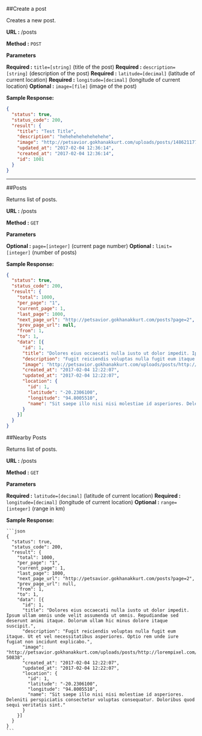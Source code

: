 ##Create a post

  Creates a new post.

**URL :**  /posts

**Method :** `POST`
  
**Parameters**

   **Required :** `title=[string]` (title of the post)
   **Required :** `description=[string]` (description of the post)
   **Required :** `latitude=[decimal]` (latitude of current location)
   **Required :** `longitude=[decimal]` (longitude of current location)
   **Optional :** `image=[file]` (image of the post)

**Sample Response:**

  ```json
  {
    "status": true,
    "status_code": 200,
    "result": {
      "title": "Test Title",
      "description": "hehehehehehehehehe",
      "image": "http://petsavior.gokhanakkurt.com/uploads/posts/1486211774_2a8a5bc96c43321cbb1a7536879376f7.jpg",
      "updated_at": "2017-02-04 12:36:14",
      "created_at": "2017-02-04 12:36:14",
      "id": 1001
    }
  }
  ```
  ----

##Posts

  Returns list of posts.

**URL :**  /posts

**Method :** `GET`
  
**Parameters**

   **Optional :** `page=[integer]` (current page number)
   **Optional :** `limit=[integer]` (number of posts)

**Sample Response:**

  ```json
  {
    "status": true,
    "status_code": 200,
    "result": {
      "total": 1000,
      "per_page": "1",
      "current_page": 1,
      "last_page": 1000,
      "next_page_url": "http://petsavior.gokhanakkurt.com/posts?page=2",
      "prev_page_url": null,
      "from": 1,
      "to": 1,
      "data": [{
        "id": 1,
        "title": "Dolores eius occaecati nulla iusto ut dolor impedit. Ipsum ullam omnis unde velit assumenda ut omnis. Repudiandae sed deserunt animi itaque. Dolorum ullam hic minus dolore itaque suscipit.",
        "description": "Fugit reiciendis voluptas nulla fugit eum itaque. Ut et vel necessitatibus asperiores. Optio rem unde iure fugiat non incidunt explicabo.",
        "image": "http://petsavior.gokhanakkurt.com/uploads/posts/http://lorempixel.com/640/480/?50838",
        "created_at": "2017-02-04 12:22:07",
        "updated_at": "2017-02-04 12:22:07",
        "location": {
          "id": 1,
          "latitude": "-20.2306100",
          "longitude": "94.8005510",
          "name": "Sit saepe illo nisi nisi molestiae id asperiores. Deleniti perspiciatis consectetur voluptas consequatur. Doloribus quod sequi veritatis sint."
        }
      }]
    }
  }
  ```

##Nearby Posts

  Returns list of posts.

  **URL :**  /posts

  **Method :** `GET`
    
  **Parameters**

  **Required :** `latitude=[decimal]` (latitude of current location)
  **Required :** `longitude=[decimal]` (longitude of current location)
  **Optional :** `range=[integer]` (range in km)

  **Sample Response:**

    ```json
    {
      "status": true,
      "status_code": 200,
      "result": {
        "total": 1000,
        "per_page": "1",
        "current_page": 1,
        "last_page": 1000,
        "next_page_url": "http://petsavior.gokhanakkurt.com/posts?page=2",
        "prev_page_url": null,
        "from": 1,
        "to": 1,
        "data": [{
          "id": 1,
          "title": "Dolores eius occaecati nulla iusto ut dolor impedit. Ipsum ullam omnis unde velit assumenda ut omnis. Repudiandae sed deserunt animi itaque. Dolorum ullam hic minus dolore itaque suscipit.",
          "description": "Fugit reiciendis voluptas nulla fugit eum itaque. Ut et vel necessitatibus asperiores. Optio rem unde iure fugiat non incidunt explicabo.",
          "image": "http://petsavior.gokhanakkurt.com/uploads/posts/http://lorempixel.com/640/480/?50838",
          "created_at": "2017-02-04 12:22:07",
          "updated_at": "2017-02-04 12:22:07",
          "location": {
            "id": 1,
            "latitude": "-20.2306100",
            "longitude": "94.8005510",
            "name": "Sit saepe illo nisi nisi molestiae id asperiores. Deleniti perspiciatis consectetur voluptas consequatur. Doloribus quod sequi veritatis sint."
          }
        }]
      }
    }
    ```
